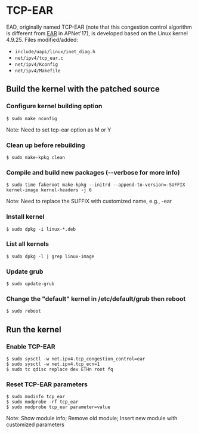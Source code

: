 # TCP-EAR

EAD, originally named TCP-EAR (note that this congestion control algorithm is different from [EAR](https://dl.acm.org/citation.cfm?id=3107002) in APNet'17), is developed based on the Linux kernel 4.9.25. Files modified/added:
- ```include/uapi/linux/inet_diag.h```
- ```net/ipv4/tcp_ear.c```
- ```net/ipv4/Kconfig```
- ```net/ipv4/Makefile``` 

## Build the kernel with the patched source
### Configure kernel building option
```
$ sudo make nconfig
```
Note: Need to set tcp-ear option as M or Y
### Clean up before rebuilding
```
$ sudo make-kpkg clean
```
### Compile and build new packages (--verbose for more info)
```
$ sudo time fakeroot make-kpkg --initrd --append-to-version=-SUFFIX kernel-image kernel-headers -j 6
```
Note: Need to replace the SUFFIX with customized name, e.g., -ear
### Install kernel 
```
$ sudo dpkg -i linux-*.deb
```
### List all kernels
```
$ sudo dpkg -l | grep linux-image 
```
### Update grub
```
$ sudo update-grub
```
### Change the "default" kernel in /etc/default/grub then reboot
```
$ sudo reboot
```

## Run the kernel
### Enable TCP-EAR
```
$ sudo sysctl -w net.ipv4.tcp_congestion_control=ear
$ sudo sysctl -w net.ipv4.tcp_ecn=1
$ sudo tc qdisc replace dev ETHn root fq
```
### Reset TCP-EAR parameters
```
$ sudo modinfo tcp_ear
$ sudo modprobe -rf tcp_ear
$ sudo modprobe tcp_ear parameter=value
```
Note: Show module info; Remove old module; Insert new module with customized parameters
